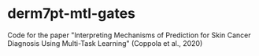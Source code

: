 # derm7pt-mtl-gates
Code for the paper "Interpreting Mechanisms of Prediction for Skin Cancer Diagnosis Using Multi-Task Learning" (Coppola et al., 2020)
